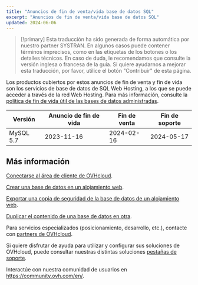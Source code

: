 ```yaml
---
title: "Anuncios de fin de venta/vida base de datos SQL"
excerpt: "Anuncios de fin de venta/vida base de datos SQL"
updated: 2024-06-06
---
```


> [!primary]
> Esta traducción ha sido generada de forma automática por nuestro partner SYSTRAN. En algunos casos puede contener términos imprecisos, como en las etiquetas de los botones o los detalles técnicos. En caso de duda, le recomendamos que consulte la versión inglesa o francesa de la guía. Si quiere ayudarnos a mejorar esta traducción, por favor, utilice el botón "Contribuir" de esta página.
>

Los productos cubiertos por estos anuncios de fin de venta y fin de vida son los servicios de base de datos de SQL Web Hosting, a los que se puede acceder a través de la red Web Hosting. Para más información, consulte la [política de fin de vida útil de las bases de datos administradas](/pages/web_cloud/web_cloud_databases/eol-policy).

|Versión|Anuncio de fin de vida|Fin de venta|Fin de soporte|
|---|---|---|---|
|MySQL 5.7|2023-11-16|2024-02-16|2024-05-17|

## Más información

[Conectarse al área de cliente de OVHcloud](/pages/account_and_service_management/account_information/ovhcloud-account-login).

[Crear una base de datos en un alojamiento web](/pages/web_cloud/web_hosting/sql_create_database).

[Exportar una copia de seguridad de la base de datos de un alojamiento web](/pages/web_cloud/web_hosting/sql_database_export).

[Duplicar el contenido de una base de datos en otra](/pages/web_cloud/web_hosting/copy_database).

Para servicios especializados (posicionamiento, desarrollo, etc.), contacte con [partners de OVHcloud](/links/partner).

Si quiere disfrutar de ayuda para utilizar y configurar sus soluciones de OVHcloud, puede consultar nuestras distintas soluciones [pestañas de soporte](/links/support).

Interactúe con nuestra comunidad de usuarios en <https://community.ovh.com/en/>.
